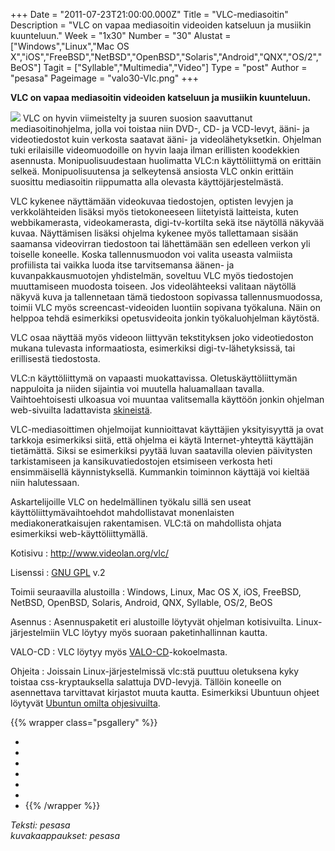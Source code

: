 +++
Date = "2011-07-23T21:00:00.000Z"
Title = "VLC-mediasoitin"
Description = "VLC on vapaa mediasoitin videoiden katseluun ja musiikin kuunteluun."
Week = "1x30"
Number = "30"
Alustat = ["Windows","Linux","Mac OS X","iOS","FreeBSD","NetBSD","OpenBSD","Solaris","Android","QNX","OS/2","BeOS"]
Tagit = ["Syllable","Multimedia","Video"]
Type = "post"
Author = "pesasa"
Pageimage = "valo30-Vlc.png"
+++


**VLC on vapaa mediasoitin videoiden katseluun ja musiikin kuunteluun.**

![ ](/images/valo30-Vlc.png "fig:valo30-Vlc.png") VLC on hyvin viimeistelty ja
suuren suosion saavuttanut mediasoitinohjelma, jolla voi toistaa niin
DVD-, CD- ja VCD-levyt, ääni- ja videotiedostot kuin verkosta saatavat
ääni- ja videolähetyksetkin. Ohjelman tuki erilaisille videomuodoille on
hyvin laaja ilman erillisten koodekkien asennusta. Monipuolisuudestaan
huolimatta VLC:n käyttöliittymä on erittäin selkeä. Monipuolisuutensa ja
selkeytensä ansiosta VLC onkin erittäin suosittu mediasoitin riippumatta
alla olevasta käyttöjärjestelmästä.

VLC kykenee näyttämään videokuvaa tiedostojen, optisten levyjen ja
verkkolähteiden lisäksi myös tietokoneeseen liitetyistä laitteista,
kuten webbikamerasta, videokamerasta, digi-tv-kortilta sekä itse
näytöllä näkyvää kuvaa. Näyttämisen lisäksi ohjelma kykenee myös
tallettamaan sisään saamansa videovirran tiedostoon tai lähettämään sen
edelleen verkon yli toiselle koneelle. Koska tallennusmuodon voi valita
useasta valmiista profiilista tai vaikka luoda itse tarvitsemansa äänen-
ja kuvanpakkausmuotojen yhdistelmän, soveltuu VLC myös tiedostojen
muuttamiseen muodosta toiseen. Jos videolähteeksi valitaan näytöllä
näkyvä kuva ja tallennetaan tämä tiedostoon sopivassa tallennusmuodossa,
toimii VLC myös screencast-videoiden luontiin sopivana työkaluna. Näin
on helppoa tehdä esimerkiksi opetusvideoita jonkin työkaluohjelman
käytöstä.

VLC osaa näyttää myös videoon liittyvän tekstityksen joko videotiedoston
mukana tulevasta informaatiosta, esimerkiksi digi-tv-lähetyksissä, tai
erillisestä tiedostosta.

VLC:n käyttöliittymä on vapaasti muokattavissa. Oletuskäyttöliittymän
nappuloita ja niiden sijaintia voi muutella haluamallaan tavalla.
Vaihtoehtoisesti ulkoasua voi muuntaa valitsemalla käyttöön jonkin
ohjelman web-sivuilta ladattavista
[skineistä](http://www.videolan.org/vlc/skins.php).

VLC-mediasoittimen ohjelmoijat kunnioittavat käyttäjien yksityisyyttä ja
ovat tarkkoja esimerkiksi siitä, että ohjelma ei käytä Internet-yhteyttä
käyttäjän tietämättä. Siksi se esimerkiksi pyytää luvan saatavilla
olevien päivitysten tarkistamiseen ja kansikuvatiedostojen etsimiseen
verkosta heti ensimmäisellä käynnistyksellä. Kummankin toiminnon
käyttäjä voi kieltää niin halutessaan.

Askartelijoille VLC on hedelmällinen työkalu sillä sen useat
käyttöliittymävaihtoehdot mahdollistavat monenlaisten
mediakoneratkaisujen rakentamisen. VLC:tä on mahdollista ohjata
esimerkiksi web-käyttöliittymällä.

Kotisivu
:   <http://www.videolan.org/vlc/>

Lisenssi
:   [GNU GPL](GNU_GPL) v.2

Toimii seuraavilla alustoilla
:   Windows, Linux, Mac OS X, iOS, FreeBSD, NetBSD, OpenBSD, Solaris,
    Android, QNX, Syllable, OS/2, BeOS

Asennus
:   Asennuspaketit eri alustoille löytyvät ohjelman kotisivuilta.
    Linux-järjestelmiin VLC löytyy myös suoraan paketinhallinnan kautta.

VALO-CD
:   VLC löytyy myös
    [VALO-CD](http://www.valo-cd.fi/ilmainen_vlc)-kokoelmasta.

Ohjeita
:   Joissain Linux-järjestelmissä vlc:stä puuttuu oletuksena kyky
    toistaa css-kryptauksella salattuja DVD-levyjä. Tällöin koneelle on
    asennettava tarvittavat kirjastot muuta kautta. Esimerkiksi Ubuntuun
    ohjeet löytyvät [Ubuntun omilta
    ohjesivuilta](https://help.ubuntu.com/community/RestrictedFormats/PlayingDVDs).

{{% wrapper class="psgallery" %}}
-   [ ](/images/Vlc-1.png)
-   [ ](/images/Vlc-2.png)
-   [ ](/images/Vlc-3.png)
-   [ ](/images/Vlc-4.png)
-   [ ](/images/Vlc-5.png)
-   [ ](/images/Vlc-6.png)
-   [ ](/images/Vlc-7.png)
{{% /wrapper %}}

*Teksti: pesasa* <br />
*kuvakaappaukset: pesasa*

